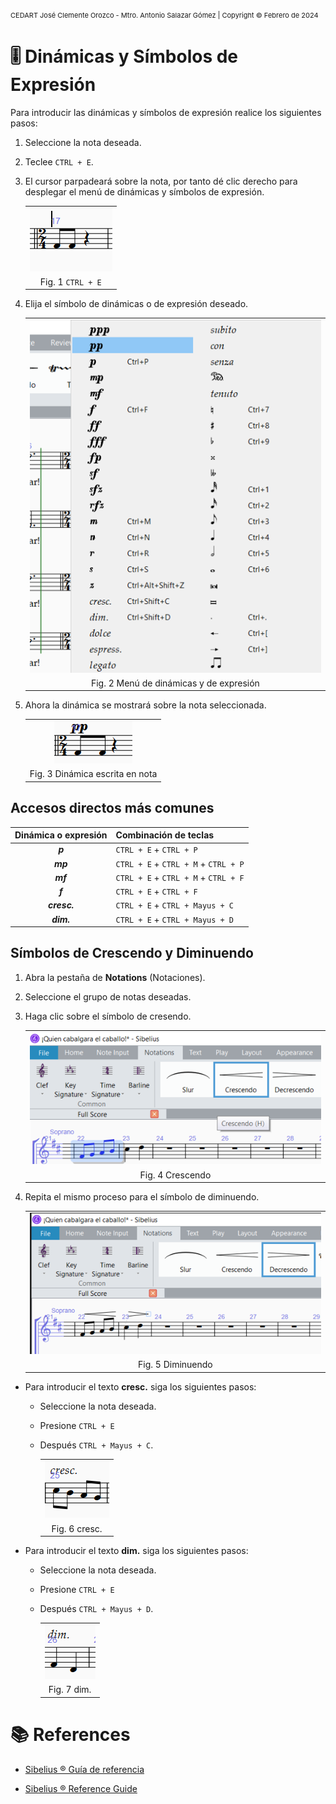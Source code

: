 <!-- Header -->
<span style="font-size:11px;">CEDART José Clemente Orozco - Mtro. Antonio Salazar Gómez | Copyright :copyright: Febrero de 2024</span>

# :level_slider: Dinámicas y Símbolos de Expresión

Para introducir las dinámicas y símbolos de expresión realice los siguientes pasos:

1. Seleccione la nota deseada.

2. Teclee `CTRL + E`.

3. El cursor parpadeará sobre la nota, por tanto dé clic derecho para desplegar el menú de dinámicas y símbolos de expresión.

    ||
    |:--:|
    |![i](img/expresion_01.png)|
    |Fig. 1 `CTRL + E`|

4. Elija el símbolo de dinámicas o de expresión deseado.

    ||
    |:--:|
    |![i](img/expresion_02.png)|
    |Fig. 2 Menú de dinámicas y de expresión|

5. Ahora la dinámica se mostrará sobre la nota seleccionada.

    ||
    |:--:|
    |![i](img/expresion_03.png)|
    |Fig. 3 Dinámica escrita en nota|

## Accesos directos más comunes

|Dinámica o expresión|Combinación de teclas|
|:--:|:--|
|***p***|`CTRL + E` + `CTRL + P`|
|***mp***|`CTRL + E` + `CTRL + M` + `CTRL + P`|
|***mf***|`CTRL + E` + `CTRL + M` + `CTRL + F`|
|***f***|`CTRL + E` + `CTRL + F`|
|***cresc.***|`CTRL + E` + `CTRL + Mayus + C`|
|***dim.***|`CTRL + E` + `CTRL + Mayus + D`|

## Símbolos de Crescendo y Diminuendo

1. Abra la pestaña de **Notations** (Notaciones).

2. Seleccione el grupo de notas deseadas.

3. Haga clic sobre el símbolo de cresendo.

    ||
    |:--:|
    |![i](img/dinamicas_01.png)|
    |Fig. 4 Crescendo|

5. Repita el mismo proceso para el símbolo de diminuendo.

    ||
    |:--:|
    |![i](img/dinamicas_02.png)|
    |Fig. 5 Diminuendo|

- Para introducir el texto **cresc.** siga los siguientes pasos:
  - Seleccione la nota deseada.
  - Presione `CTRL + E` 
  - Después `CTRL + Mayus + C`.

    ||
    |:--:|
    |![i](img/dinamicas_03.png)|
    |Fig. 6 cresc.|

- Para introducir el texto **dim.** siga los siguientes pasos:
  - Seleccione la nota deseada.
  - Presione `CTRL + E` 
  - Después `CTRL + Mayus + D`.

    ||
    |:--:|
    |![i](img/dinamicas_04.png)|
    |Fig. 7 dim.|


# :books: References

- [Sibelius ® Guía de referencia](https://resources.avid.com/SupportFiles/Sibelius/8.4/L10N/ES/reference.pdf)

- [Sibelius ® Reference Guide](https://resources.avid.com/SupportFiles/Sibelius/8.2/reference.pdf)
